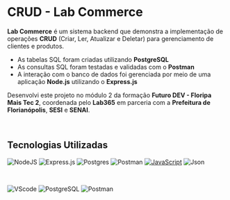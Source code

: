 
# CRUD - Lab Commerce 
  **Lab Commerce** é um sistema backend que demonstra a implementação de operações **CRUD** (Criar, Ler, Atualizar e Deletar) para gerenciamento de clientes e produtos.
  - As tabelas SQL foram criadas utilizando **PostgreSQL**
  - As consultas SQL foram testadas e validadas com o **Postman**
  - A interação com o banco de dados foi gerenciada por meio de uma aplicação **Node.js** utilizando o **Express.js**
  
  Desenvolvi este projeto no módulo 2 da formação **Futuro DEV - Floripa Mais Tec 2**, coordenada pelo **Lab365** em parceria com a **Prefeitura de Florianópolis**, **SESI** e     **SENAI**.
  
<br>

## Tecnologias Utilizadas
![NodeJS](https://img.shields.io/badge/node.js-6DA55F?style=for-the-badge&logo=node.js&logoColor=white)
![Express.js](https://img.shields.io/badge/express.js-%23404d59.svg?style=for-the-badge&logo=express&logoColor=%2361DAFB)
![Postgres](https://img.shields.io/badge/postgres-%23316192.svg?style=for-the-badge&logo=postgresql&logoColor=white)
![Postman](https://img.shields.io/badge/Postman-FF6C37?style=for-the-badge&logo=postman&logoColor=white)
[![JavaScript](https://img.shields.io/badge/JavaScript-F7DF1E?style=for-the-badge&logo=javascript&logoColor=black)](https://developer.mozilla.org/en-US/docs/Web/JavaScript)
![Json](https://img.shields.io/badge/json-5E5C5C?style=for-the-badge&logo=json&logoColor=white)

<br>

![VScode](https://github.com/FuturoDEV-Eco/carrinho-de-compras-jaquelinemarina/assets/153782247/648f700f-d931-4f73-81db-05d4061c4b60)
![PostgreSQL](https://github.com/FuturoDEV-Eco/carrinho-de-compras-jaquelinemarina/assets/153782247/80c1c3e9-6567-40b5-9995-46ef5db7d3a3)
![Postman](https://github.com/FuturoDEV-Eco/carrinho-de-compras-jaquelinemarina/assets/153782247/2aad248b-8f3f-49c4-b5fd-ffe22d0642ee)



